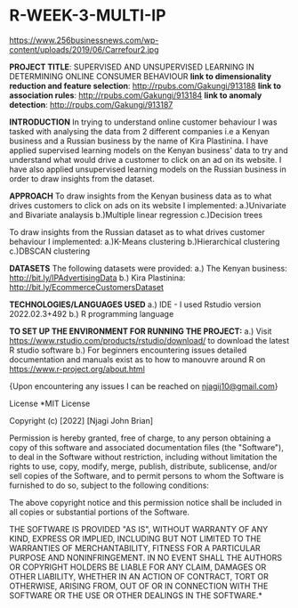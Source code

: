 # R-WEEK-3-MULTI-IP
https://www.256businessnews.com/wp-content/uploads/2019/06/Carrefour2.jpg

**PROJECT TITLE**: SUPERVISED AND UNSUPERVISED LEARNING IN DETERMINING ONLINE CONSUMER BEHAVIOUR
**link to dimensionality reduction and feature selection**: http://rpubs.com/Gakungi/913188
**link to association rules**: http://rpubs.com/Gakungi/913184
**link to anomaly detection**: http://rpubs.com/Gakungi/913187

**INTRODUCTION**
In trying to understand online customer behaviour I was tasked with analysing the data from 2 different companies i.e a Kenyan business and a Russian business by the name of Kira Plastinina. I have applied supervised learning models on the Kenyan business' data to try and understand what would drive a customer to click on an ad on its website. I have also applied unsupervised learning models on the Russian business in order to draw insights from the dataset.


**APPROACH**
To draw insights from the Kenyan business data as to what drives customers to click on ads on its website I implemented:
a.)Univariate and Bivariate analaysis
b.)Multiple linear regression
c.)Decision trees

To draw insights from the Russian dataset as to what drives customer behaviour I implemented:
a.)K-Means clustering
b.)Hierarchical clustering
c.)DBSCAN clustering


**DATASETS**
The following datasets were provided:
a.) The Kenyan business: http://bit.ly/IPAdvertisingData
b.) Kira Plastinina: http://bit.ly/EcommerceCustomersDataset

**TECHNOLOGIES/LANGUAGES USED**
a.) IDE - I used Rstudio version 2022.02.3+492
b.) R programming language

**TO SET UP THE ENVIRONMENT FOR RUNNING THE PROJECT:**
a.) Visit https://www.rstudio.com/products/rstudio/download/ to download the latest R studio software
b.) For beginners encountering issues detailed documentation and manuals exist as to how to manouvre around R on https://www.r-project.org/about.html


{Upon encountering any issues I can be reached on njagij10@gmail.com}

License
*MIT License

Copyright (c) [2022] [Njagi John Brian]

Permission is hereby granted, free of charge, to any person obtaining a copy of this software and associated documentation files (the "Software"), to deal in the Software without restriction, including without limitation the rights to use, copy, modify, merge, publish, distribute, sublicense, and/or sell copies of the Software, and to permit persons to whom the Software is furnished to do so, subject to the following conditions:

The above copyright notice and this permission notice shall be included in all copies or substantial portions of the Software.

THE SOFTWARE IS PROVIDED "AS IS", WITHOUT WARRANTY OF ANY KIND, EXPRESS OR IMPLIED, INCLUDING BUT NOT LIMITED TO THE WARRANTIES OF MERCHANTABILITY, FITNESS FOR A PARTICULAR PURPOSE AND NONINFRINGEMENT. IN NO EVENT SHALL THE AUTHORS OR COPYRIGHT HOLDERS BE LIABLE FOR ANY CLAIM, DAMAGES OR OTHER LIABILITY, WHETHER IN AN ACTION OF CONTRACT, TORT OR OTHERWISE, ARISING FROM, OUT OF OR IN CONNECTION WITH THE SOFTWARE OR THE USE OR OTHER DEALINGS IN THE SOFTWARE.*
